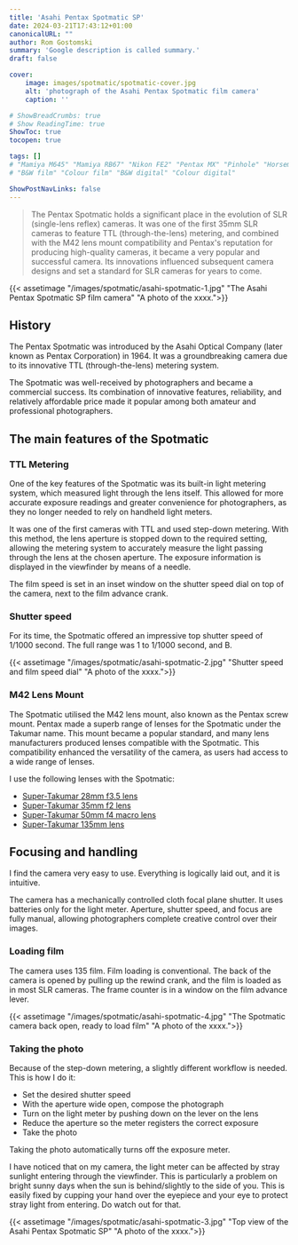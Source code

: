 ```yaml
---
title: 'Asahi Pentax Spotmatic SP'
date: 2024-03-21T17:43:12+01:00
canonicalURL: ""
author: Rom Gostomski
summary: 'Google description is called summary.'
draft: false

cover:
    image: images/spotmatic/spotmatic-cover.jpg
    alt: 'photograph of the Asahi Pentax Spotmatic film camera'
    caption: ''

# ShowBreadCrumbs: true
# Show ReadingTime: true
ShowToc: true
tocopen: true

tags: []
# "Mamiya M645" "Mamiya RB67" "Nikon FE2" "Pentax MX" "Pinhole" "Horseman VH-R" "Zeis Ikon Ikoflex" "Kodak Brownie"
# "B&W film" "Colour film" "B&W digital" "Colour digital"

ShowPostNavLinks: false
---
```

> The Pentax Spotmatic holds a significant place in the evolution of SLR (single-lens reflex) cameras. It was one of the first 35mm SLR cameras to feature TTL (through-the-lens) metering, and combined with the M42 lens mount compatibility and Pentax's reputation for producing high-quality cameras, it became a very popular and successful camera. Its innovations influenced subsequent camera designs and set a standard for SLR cameras for years to come.

{{< assetimage "/images/spotmatic/asahi-spotmatic-1.jpg"
"The Asahi Pentax Spotmatic SP film camera" 
"A photo of the xxxx.">}}

## History

The Pentax Spotmatic was introduced by the Asahi Optical Company (later known as Pentax Corporation) in 1964. It was a groundbreaking camera due to its innovative TTL (through-the-lens) metering system.

The Spotmatic was well-received by photographers and became a commercial success. Its combination of innovative features, reliability, and relatively affordable price made it popular among both amateur and professional photographers.

## The main features of the Spotmatic

### TTL Metering

One of the key features of the Spotmatic was its built-in light metering system, which measured light through the lens itself. This allowed for more accurate exposure readings and greater convenience for photographers, as they no longer needed to rely on handheld light meters.

It was one of the first cameras with TTL and used step-down metering. With this method, the lens aperture is stopped down to the required setting, allowing the metering system to accurately measure the light passing through the lens at the chosen aperture. The exposure information is displayed in the viewfinder by means of a needle.

The film speed is set in an inset window on the shutter speed dial on top of the camera, next to the film advance crank.

### Shutter speed

For its time, the Spotmatic offered an impressive top shutter speed of 1/1000 second. The full range was 1 to 1/1000 second, and B.

{{< assetimage "/images/spotmatic/asahi-spotmatic-2.jpg"
"Shutter speed and film speed dial" 
"A photo of the xxxx.">}}

### M42 Lens Mount

The Spotmatic utilised the M42 lens mount, also known as the Pentax screw mount. Pentax made a superb range of lenses for the Spotmatic under the Takumar name. This mount became a popular standard, and many lens manufacturers produced lenses compatible with the Spotmatic. This compatibility enhanced the versatility of the camera, as users had access to a wide range of lenses.

I use the following lenses with the Spotmatic:

- [Super-Takumar 28mm f3.5 lens](/gear/lenses/takumar-28mm/) 
- [Super-Takumar 35mm f2 lens](/gear/lenses/takumar-35mm/)
- [Super-Takumar 50mm f4 macro lens](/gear/lenses/takumar-50mm-macro/) 
- [Super-Takumar 135mm lens](/gear/lenses/takumar-135mm/)

## Focusing and handling

I find the camera very easy to use. Everything is logically laid out, and it is intuitive. 

The camera has a mechanically controlled cloth focal plane shutter. It uses batteries only for the light meter. Aperture, shutter speed, and focus are fully manual, allowing photographers complete creative control over their images.

### Loading film

The camera uses 135 film. Film loading is conventional. The back of the camera is opened by pulling up the rewind crank, and the film is loaded as in most SLR cameras. The frame counter is in a window on the film advance lever.

{{< assetimage "/images/spotmatic/asahi-spotmatic-4.jpg"
"The Spotmatic camera back open, ready to load film" 
"A photo of the xxxx.">}}

### Taking the photo

Because of the step-down metering, a slightly different workflow is needed. This is how I do it:

- Set the desired shutter speed
- With the aperture wide open, compose the photograph
- Turn on the light meter by pushing down on the lever on the lens
- Reduce the aperture so the meter registers the correct exposure
- Take the photo

Taking the photo automatically turns off the exposure meter.

I have noticed that on my camera, the light meter can be affected by stray sunlight entering through the viewfinder. This is particularly a problem on bright sunny days when the sun is behind/slightly to the side of you. This is easily fixed by cupping your hand over the eyepiece and your eye to protect stray light from entering. Do watch out for that.


{{< assetimage "/images/spotmatic/asahi-spotmatic-3.jpg"
"Top view of the Asahi Pentax Spotmatic SP" 
"A photo of the xxxx.">}}
